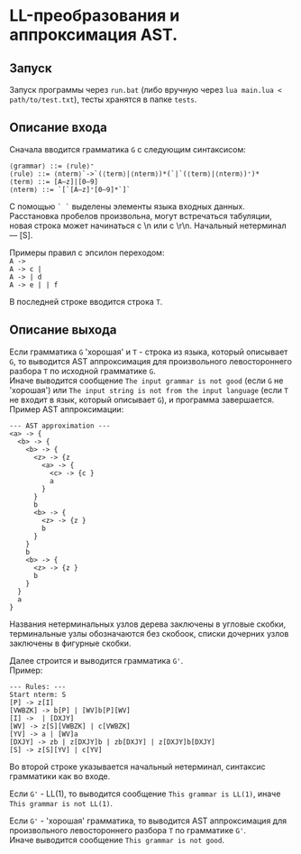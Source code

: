 # LL-преобразования и аппроксимация AST.  
## Запуск  
Запуск программы через `run.bat` (либо вручную через `lua main.lua < path/to/test.txt`), тесты хранятся в папке `tests`.  
  
  
## Описание входа  
Сначала вводится грамматика `G` с следующим синтаксисом:  
```
⟨grammar⟩ ::= ⟨rule⟩⁺
⟨rule⟩ ::= ⟨nterm⟩`->`(⟨term⟩|⟨nterm⟩)*(`|`(⟨term⟩|⟨nterm⟩)⁺)*
⟨term⟩ ::= [A–z]|[0–9]
⟨nterm⟩ ::= `[`[A–z]⁺[0–9]*`]`
```  
С помощью ``` ` ` ``` выделены элементы языка входных данных.
Расстановка пробелов произвольна, могут встречаться табуляции, новая строка может начинаться с \n или с \r\n. Начальный нетерминал — [S].  
  
Примеры правил с эпсилон переходом:  
`A -> `  
`A -> c | `  
`A -> | d`  
`A -> e | | f`  
  
В последней строке вводится строка `T`.  
  
  
## Описание выхода
Если грамматика `G` 'хорошая' и `T` - строка из языка, который описывает `G`, то выводится 
AST аппроксимация для произвольного левостороннего разбора `T` по исходной грамматике `G`.  
Иначе выводится сообщение `The input grammar is not good` (если `G` не 'хорошая') или `The input string is not from the input language` 
(если `T` не входит в язык, который описывает `G`), и программа завершается.  
Пример AST аппроксимации:  
```
--- AST approximation ---
<a> -> {
  <b> -> {
    <b> -> {
      <z> -> {z
        <a> -> {
          <c> -> {c }
          a
        }
      }
      b
      <b> -> {
        <z> -> {z }
        b
      }
    }
    b
    <b> -> {
      <z> -> {z }
      b
    }
  }
  a
}
```
Названия нетерминальных узлов дерева заключены в угловые скобки, терминальные узлы обозначаются без скобоок, списки дочерних узлов заключены в фигурные скобки.   
  
Далее строится и выводится грамматика `G'`.  
Пример:  
```
--- Rules: ---
Start nterm: S
[P] -> z[I]
[VWBZK] -> b[P] | [WV]b[P][WV]
[I] ->  | [DXJY]
[WV] -> z[S][VWBZK] | c[VWBZK]
[YV] -> a | [WV]a
[DXJY] -> zb | z[DXJY]b | zb[DXJY] | z[DXJY]b[DXJY]
[S] -> z[S][YV] | c[YV]
```
Во второй строке указывается начальный нетерминал, синтаксис грамматики как во входе.  
  
Если `G'` - LL(1), то выводится сообщение `This grammar is LL(1)`, иначе `This grammar is not LL(1)`.  
  
Если `G'` - 'хорошая' грамматика, то выводится AST аппроксимация для произвольного левостороннего разбора `T` по грамматике `G'`.  
Иначе выводится сообщение `This grammar is not good`.  

